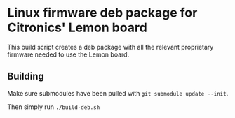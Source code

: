 # Linux firmware deb package for Citronics' Lemon board

This build script creates a deb package with all the relevant proprietary firmware needed to use the Lemon board.

## Building

Make sure submodules have been pulled with `git submodule update --init`.

Then simply run `./build-deb.sh`

